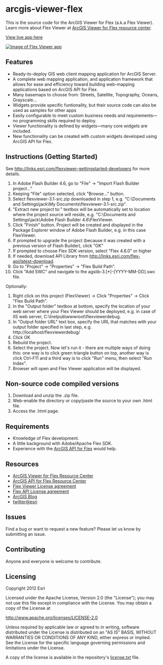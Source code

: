 # arcgis-viewer-flex

This is the source code for the ArcGIS Viewer for Flex (a.k.a Flex Viewer). Learn more about Flex Viewer at [ArcGIS Viewer for Flex resource center](http://links.esri.com/flexviewer).

[View live app here](http://resources.arcgis.com/en/help/flex-viewer/live/index.html)


[![Image of Flex Viewer app](https://raw.github.com/Esri/public-safety-cop/master/public-safety-cop.png "Example Flex Viewer app")](http://resources.arcgis.com/en/help/flex-viewer/live/index.html)


## Features
* Ready-to-deploy GIS web client mapping application for ArcGIS Server. 
* A complete web mapping application, and application framework that allows for ease and efficiency toward building web-mapping applications based on ArcGIS API for Flex.
* Many basemaps to choose from: Streets, Satellite, Topography, Oceans, Grayscale...
* Widgets provide specific funtionality, but their source code can also be used as samples for other apps
* Easily configurable to meet custom business needs and requirements—no programming skills required to deploy.
* Viewer functionality is defined by widgets—many core widgets are included.
* New functionality can be created with custom widgets developed using ArcGIS API for Flex.

## Instructions (Getting Started)

See http://links.esri.com/flexviewer-gettingstarted-developers for more details.

1. In Adobe Flash Builder 4.6, go to "File" -> "Import Flash Builder project..."
2. Keeping "File" option selected, click "Browse..." button.
3. Select flexviewer-3.1-src.zip downloaded in step 1, e.g. "C:\Documents and Settings\jack\My Documents\flexviewer-3.1-src.zip".
4. "Extract new project to:" textbox will be automatically set to location where the project source will reside, e.g. "C:\Documents and Settings\jack\Adobe Flash Builder 4.6\FlexViewer.
5. Click "Finish" button. Project will be created and displayed in the Package Explorer window of Adobe Flash Builder, e.g. in this case FlexViewer.
6. If prompted to upgrade the project (because it was created with a previous version of Flash Builder), click "OK"
7. If prompted to choose Flex SDK version, select "Flex 4.6.0" or higher
8. If needed, download API Library from http://links.esri.com/flex-api/latest-download.
9. Go to "Project" -> "Properties" -> "Flex Build Path". 
10. Click "Add SWC" and navigate to the agslib-3.[*]-[YYYY-MM-DD].swc file.

Optionally:

1. Right click on this project (FlexViewer) -> Click "Properties" -> Click "Flex Build Path".
2. In the "Output folder" textbox at bottom, specify the location of your web server where your
    Flex Viewer should be deployed, e.g. in case of IIS web server, C:\Inetpub\wwwroot\flexviewerdebug.
3. In "Output folder URL" text box, specify the URL that matches with your output folder specified in last step, e.g. http://localhost/flexviewerdebug/
4. Click OK
5. Rebuild the project.
6. Select the project. Now let's run it - there are multiple ways of doing this: one way is to click green triangle button on top, another way is click Ctrl-F11 and a third way is to click "Run" menu, then select "Run Index".
7. Browser will open and Flex Viewer application will be displayed.

## Non-source code compiled versions

1. Download and unzip the .zip file.
2. Web-enable the directory or copy/paste the source to your own .html file.
3. Access the .html page.

## Requirements

* Knowledge of Flex development.
* A little background with Adobe/Apache Flex SDK.
* Experience with the [ArcGIS API for Flex](http://links.esri.com/flex) would help.

## Resources

* [ArcGIS Viewer for Flex Resource Center](http://links.esri.com/flexviewer)
* [ArcGIS API for Flex Resource Center](http://links.esri.com/flex)
* [Flex Viewer License agreement](http://www.apache.org/licenses/LICENSE-2.0.html)
* [Flex API License agreement](http://www.esri.com/legal/pdfs/mla_e204_e300/english.pdf)
* [ArcGIS Blog](http://blogs.esri.com/esri/arcgis/)
* [twitter@esri](http://twitter.com/esri)

## Issues

Find a bug or want to request a new feature?  Please let us know by submitting an issue.

## Contributing

Anyone and everyone is welcome to contribute. 

## Licensing
Copyright 2012 Esri

Licensed under the Apache License, Version 2.0 (the "License");
you may not use this file except in compliance with the License.
You may obtain a copy of the License at

   http://www.apache.org/licenses/LICENSE-2.0

Unless required by applicable law or agreed to in writing, software
distributed under the License is distributed on an "AS IS" BASIS,
WITHOUT WARRANTIES OR CONDITIONS OF ANY KIND, either express or implied.
See the License for the specific language governing permissions and
limitations under the License.

A copy of the license is available in the repository's [license.txt]( https://raw.github.com/Esri/arcgis-viewer-flex/master/license.txt) file.
